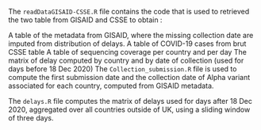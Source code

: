 
The `readDataGISAID-CSSE.R` file contains the code that is used to retrieved the two table from GISAID and CSSE to obtain :

A table of the metadata from GISAID, where the missing collection date are imputed from distribution of delays.
A table of COVID-19 cases from brut CSSE table
A table of sequencing coverage per country and per day
The matrix of delay computed by country and by date of collection (used for days before 18 Dec 2020)
The `Collection_submission.R` file is used to compute the first submission date and the collection date of Alpha variant associated for each country, computed from GISAID metadata.

The `delays.R` file computes the matrix of delays used for days after 18 Dec 2020, aggregated over all countries outside of UK, using a sliding window of three days.
